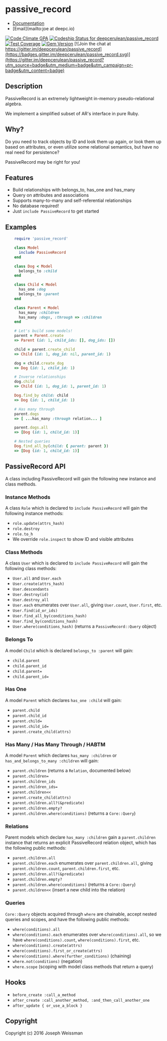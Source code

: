 # passive_record


* [Documentation](https://rubygems.org/gems/passive_record)
* [Email](mailto:joe at deepc.io)

[![Code Climate GPA](https://codeclimate.com/github/deepcerulean/passive_record/badges/gpa.svg)](https://codeclimate.com/github/deepcerulean/passive_record)
[![Codeship Status for deepcerulean/passive_record](https://www.codeship.io/projects/66bb2d90-ba61-0133-af95-025ac38368ea/status)](https://codeship.com/projects/128700)
[![Test Coverage](https://codeclimate.com/github/deepcerulean/passive_record/badges/coverage.svg)](https://codeclimate.com/github/deepcerulean/passive_record/coverage)
[![Gem Version](https://badge.fury.io/rb/passive_record.svg)](https://badge.fury.io/rb/passive_record)
[![Join the chat at https://gitter.im/deepcerulean/passive_record](https://badges.gitter.im/deepcerulean/passive_record.svg)](https://gitter.im/deepcerulean/passive_record?utm_source=badge&utm_medium=badge&utm_campaign=pr-badge&utm_content=badge)

## Description

PassiveRecord is an extremely lightweight in-memory pseudo-relational algebra.

We implement a simplified subset of AR's interface in pure Ruby.

## Why?

Do you need to track objects by ID and look them up again,
or look them up based on attributes,
or even utilize some relational semantics,
but have no real need for persistence?

PassiveRecord may be right for you!


## Features

  - Build relationships with belongs_to, has_one and has_many
  - Query on attributes and associations
  - Supports many-to-many and self-referential relationships
  - No database required!
  - Just `include PassiveRecord` to get started

## Examples

````ruby
    require 'passive_record'

    class Model
      include PassiveRecord
    end

    class Dog < Model
      belongs_to :child
    end

    class Child < Model
      has_one :dog
      belongs_to :parent
    end

    class Parent < Model
      has_many :children
      has_many :dogs, :through => :children
    end

    # Let's build some models!
    parent = Parent.create
    => Parent (id: 1, child_ids: [], dog_ids: [])

    child = parent.create_child
    => Child (id: 1, dog_id: nil, parent_id: 1)

    dog = child.create_dog
    => Dog (id: 1, child_id: 1)

    # Inverse relationships
    dog.child
    => Child (id: 1, dog_id: 1, parent_id: 1)

    Dog.find_by child: child
    => Dog (id: 1, child_id: 1)

    # Has many through
    parent.dogs
    => [ ...has_many :through relation... ]

    parent.dogs.all
    => [Dog (id: 1, child_id: 1)]

    # Nested queries
    Dog.find_all_by(child: { parent: parent })
    => [Dog (id: 1, child_id: 1)]
````

## PassiveRecord API


  A class including PassiveRecord will gain the following new instance and class methods.

### Instance Methods


  A class `Role` which is declared to `include PassiveRecord` will gain the following instance methods:
  - `role.update(attrs_hash)`
  - `role.destroy`
  - `role.to_h`
  - We override `role.inspect` to show ID and visible attributes

### Class Methods


  A class `User` which is declared to `include PassiveRecord` will gain the following class methods:

  - `User.all` and `User.each`
  - `User.create(attrs_hash)`
  - `User.descendants`
  - `User.destroy(id)`
  - `User.destroy_all`
  - `User.each` enumerates over `User.all`, giving `User.count`, `User.first`, etc.
  - `User.find(id_or_ids)`
  - `User.find_all_by(conditions_hash)`
  - `User.find_by(conditions_hash)`
  - `User.where(conditions_hash)` (returns a `PassiveRecord::Query` object)

### Belongs To

  A model `Child` which is declared `belongs_to :parent` will gain:

  - `child.parent`
  - `child.parent_id`
  - `child.parent=`
  - `child.parent_id=`

### Has One

  A model `Parent` which declares `has_one :child` will gain:

  - `parent.child`
  - `parent.child_id`
  - `parent.child=`
  - `parent.child_id=`
  - `parent.create_child(attrs)`

### Has Many / Has Many Through / HABTM

  A model `Parent` which declares `has_many :children` or `has_and_belongs_to_many :children` will gain:

  - `parent.children` (returns a `Relation`, documented below)
  - `parent.children=`
  - `parent.children_ids`
  - `parent.children_ids=`
  - `parent.children<<`
  - `parent.create_child(attrs)`
  - `parent.children.all?(&predicate)`
  - `parent.children.empty?`
  - `parent.children.where(conditions)` (returns a `Core::Query`)

### Relations

  Parent models which declare `has_many :children` gain a `parent.children` instance that returns an explicit PassiveRecord relation object, which has the following public methods:

  - `parent.children.all`
  - `parent.children.each` enumerates over `parent.children.all`, giving `parent.children.count`, `parent.children.first`, etc.
  - `parent.children.all?(&predicate)`
  - `parent.children.empty?`
  - `parent.children.where(conditions)` (returns a `Core::Query`)
  - `parent.children<<` (insert a new child into the relation)

### Queries

  `Core::Query` objects acquired through `where` are chainable, accept nested queries and scopes, and have the following public methods:

  - `where(conditions).all`
  - `where(conditions).each` enumerates over `where(conditions).all`, so we have `where(conditions).count`, `where(conditions).first`, etc.
  - `where(conditions).create(attrs)`
  - `where(conditions).first_or_create(attrs)`
  - `where(conditions).where(further_conditions)` (chaining)
  - `where.not(conditions)` (negation)
  - `where.scope` (scoping with model class methods that return a query)

## Hooks

  - `before_create :call_a_method`
  - `after_create :call_another_method, :and_then_call_another_one`
  - `after_update { or_use_a_block }`

## Copyright

Copyright (c) 2016 Joseph Weissman
